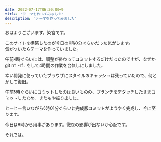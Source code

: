 ```yaml
---
date: 2022-07-17T06:30:00+9
title: 'テーマを作ってみました'
description: 'テーマを作ってみました'
---
```


おはようございます。染宮です。

このサイトを構築したのが今日の0時8分ぐらいだった気がします。  
気がついたらテーマを作っていました。

<!--more-->

午前4時ぐらいには、調整が終わってコミットするだけだったのですが、なぜかgit rm -rf . をして4時間の作業を台無しにしました。

幸い開発に使っていたブラウザにスタイルのキャッシュは残っていたので、何とかして復旧。

午前5時ぐらいにコミットしたのは良いものの、ブランチをデタッチしたままコミットしたため、またもや振り出しに。

ヒーヒー言いながら6時01分ぐらいに完成版コミットがようやく完成し、今に至ります。

今日は8時から用事があります。徹夜の影響が出ないか心配です。

それでは。